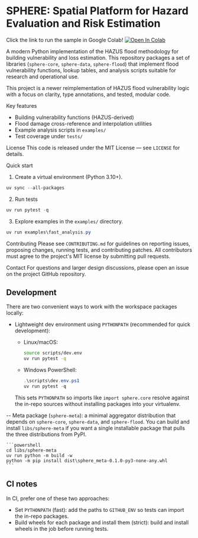 # SPHERE: Spatial Platform for Hazard Evaluation and Risk Estimation

Click the link to run the sample in Google Colab!
[![Open In Colab](https://colab.research.google.com/assets/colab-badge.svg)](https://colab.research.google.com/github/Niyam-Projects/sphere/blob/main/examples/hazus_csv_sample.ipynb)

A modern Python implementation of the HAZUS flood methodology for building
vulnerability and loss estimation. This repository packages a set of libraries
(`sphere-core`, `sphere-data`, `sphere-flood`) that implement flood
vulnerability functions, lookup tables, and analysis scripts suitable for
research and operational use.

This project is a newer reimplementation of HAZUS flood vulnerability logic
with a focus on clarity, type annotations, and tested, modular code.

Key features
- Building vulnerability functions (HAZUS-derived)
- Flood damage cross-reference and interpolation utilities
- Example analysis scripts in `examples/`
- Test coverage under `tests/`

License
This code is released under the MIT License — see `LICENSE` for details.

Quick start
1. Create a virtual environment (Python 3.10+).

```powershell
uv sync --all-packages
```

2. Run tests

```powershell
uv run pytest -q
```

3. Explore examples in the `examples/` directory.

```powershell
uv run examples\fast_analysis.py
```

Contributing
Please see `CONTRIBUTING.md` for guidelines on reporting issues, proposing
changes, running tests, and contributing patches. All contributors must
agree to the project's MIT license by submitting pull requests.

Contact
For questions and larger design discussions, please open an issue on the
project GitHub repository.

Development
-----------

There are two convenient ways to work with the workspace packages locally:

- Lightweight dev environment using `PYTHONPATH` (recommended for quick development):

	- Linux/macOS:

		```bash
		source scripts/dev.env
		uv run pytest -q
		```

	- Windows PowerShell:

		```powershell
		.\scripts\dev.env.ps1
		uv run pytest -q
		```

	This sets `PYTHONPATH` so imports like `import sphere.core` resolve against the
	in-repo sources without installing packages into your virtualenv.

-- Meta package (`sphere-meta`): a minimal aggregator distribution that depends on
	`sphere-core`, `sphere-data`, and `sphere-flood`. You can build and install
	`libs/sphere-meta` if you want a single installable package that pulls the
	three distributions from PyPI.

	```powershell
	cd libs/sphere-meta
	uv run python -m build -w
	python -m pip install dist\sphere_meta-0.1.0-py3-none-any.whl
	```

CI notes
--------

In CI, prefer one of these two approaches:

- Set `PYTHONPATH` (fast): add the paths to `GITHUB_ENV` so tests can import the
	in-repo packages.
- Build wheels for each package and install them (strict): build and install
	wheels in the job before running tests.

